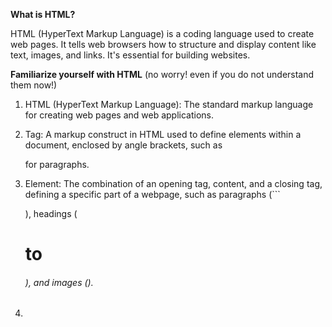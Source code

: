 **What is HTML?**

HTML (HyperText Markup Language) is a coding language used to create web pages. It tells web browsers how to structure and display content like text, images, and links. It's essential for building websites.

**Familiarize yourself with HTML** (no worry! even if you do not understand them now!)

01. HTML (HyperText Markup Language): The standard markup language for creating web pages and web applications.

02. Tag: A markup construct in HTML used to define elements within a document, enclosed by angle brackets, such as <p> for paragraphs.

03. Element: The combination of an opening tag, content, and a closing tag, defining a specific part of a webpage, such as paragraphs (```<p>), headings (<h1> to <h6>), and images (<img>).

04. 
